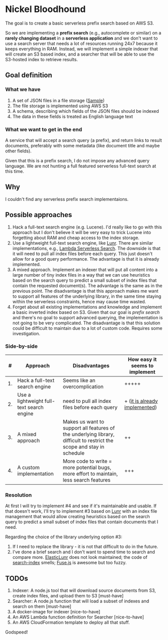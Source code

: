 # Nickel Bloodhound

The goal is to create a basic serverless prefix search based on AWS S3.

So we are implementing a **prefix search** (e.g., autocomplete or similar) on a **rarely changing dataset** in a **serverless application** and we don't want to use a search server that needs a lot of resources running 24x7 because it keeps everything in RAM. Instead, we will implement a simple indexer that will create an S3 based index, and a searcher that will be able to use the S3-hosted index to retrieve results.

## Goal definition

### What we have

1. A set of JSON files in a file storage ([Sample](./sample-document.json))
2. The file storage is implemented using AWS S3
3. A schema, describing which fields of the JSON files should be indexed
4. The data in these fields is treated as English language text

### What we want to get in the end

A service that will accept a search query (a prefix), and return links to result documents, preferably with some metadata (like document title and maybe other fields).

Given that this is a prefix search, I do not impose any advanced query language. We are not hunting a full featured serverless full-text search at this time.

## Why

I couldn't find any serverless prefix search implementaions.

## Possible approaches

1. Hack a full-text search engine (e.g. Lucene).
   I'd really like to go with this approach but I don't believe it will be very easy to trick Lucene into forgetting about RAM and cheap access to the index storage.
2. Use a lightweight full-text search engine, like [Lunr](https://lunrjs.com/).
   There are similar implementations, e.g., [Lambda Serverless Search](https://github.com/rlingineni/Lambda-Serverless-Search). The downside is that it will need to pull all index files before each query. This just doesn't allow for a good query performance. The advantage is that it is already implemented.
3. A mixed approach.
   Implement an indexer that will put all content into a large number of tiny index files in a way that we can use heuristics based on the search query to predict a small subset of index files that contain the requested document(s). The advantage is the same as in the previous point. The disadvantage is that this approach makes me want to support all features of the underlying library, in the same time staying within the serverless constraints, hence may cause time wasted.
4. Forget about all existing implementations and knowledge and implement a basic inverted index based on S3.
   Given that our goal is _prefix search_ and there's no goal to support advanced querying, the implementation is not going to be very complicated. The disadvantage is that this solution could be difficult to maintain due to a lot of custom code. Requires some investigation.

### Side-by-side

| # | Approach | Disadvantages | How easy it seems to implement |
|---|----------|---------------|--------------------------------|
| 1. | Hack a full-text search engine | Seems like an overcomplication | +++++ |
| 2. | Use a lightweight full-text search engine | need to pull all index files before each query | + ([it is already implemented](https://github.com/rlingineni/Lambda-Serverless-Search)) |
| 3. | A mixed approach | Makes us want to support all features of the underlying library, difficult to restrict the scope and stay in schedule | ++ |
| 4. | A custom implementation | More code to write = more potential bugs, more effort to maintain, less search features | +++ |

### Resolution

At first I will try to implement #4 and see if it's maintainable and usable. If that doesn't work, I'll try to implement #3 based on [Lunr](https://lunrjs.com) with an index file management that would allow creating heuristics based on the search query to predict a small subset of index files that contain documents that I need.

Regarding the choice of the library underlying option #3:

1. If I need to replace the library - it is not that difficult to do in the future.
2. I've done a brief search and I don't want to spend time to search and compare more. [ElasticLunr](http://elasticlunr.com/) does not look maintained; the code of [search-index](https://github.com/fergiemcdowall/search-index) smells; [Fuse.js](https://fusejs.io/) is awesome but too fuzzy.

## TODOs

1. Indexer: A node.js tool that will download source documents from S3, create index files, and upload them to S3 [must-have]
2. Searcher: A node.js function that will load a subset of indexes and search on them [must-have]
3. A docker-image for indexer [nice-to-have]
4. An AWS Lambda function definition for Searcher [nice-to-have]
5. An AWS CloudFormation template to deploy all that stuff.

Godspeed!
